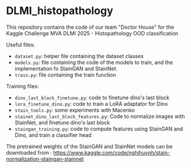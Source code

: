 # DLMI_histopathology

This repository contains the code of our team "Doctor House" for the Kaggle Challenge MVA DLMI 2025 - Histopathology OOD classification

Useful files:
- `dataset.py`: helper file containing the dataset classes
- `models.py`: file containing the code of the models to train, and the implementation fo StainGAN and StainNet.
- `train.py`: file containing the train function

Training files:
- `dino_last_block_finetune.py`: code to finetune dino's last block
- `lora_finetune_dino.py`: code to train a LoRA adaptator for Dino 
- `stain_tools.py`: some experiments with Macenko
- `stainet_dino_last_block_features.py`: Code to normalize images with StainNet, and finetune dino's last block
- `staingan_training.py`: code to compute features using StainGAN and Dino, and train a classifier head 

The pretrained weights of the StainGAN and StainNet models can be downloaded from : https://www.kaggle.com/code/nghihuynh/stain-normalization-staingan-stainnet 